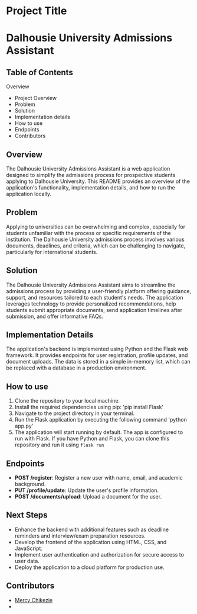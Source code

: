 # Project Title
# Dalhousie University Admissions Assistant
## Table of Contents
Overview
- Project Overview
- Problem
- Solution
- Implementation details
- How to use
- Endpoints
- Contributors

## Overview
The Dalhousie University Admissions Assistant is a web application designed to simplify the admissions process for prospective students applying to Dalhousie University. This README provides an overview of the application's functionality, implementation details, and how to run the application locally.

## Problem
Applying to universities can be overwhelming and complex, especially for students unfamiliar with the process or specific requirements of the institution. The Dalhousie University admissions process involves various documents, deadlines, and criteria, which can be challenging to navigate, particularly for international students.

## Solution
The Dalhousie University Admissions Assistant aims to streamline the admissions process by providing a user-friendly platform offering guidance, support, and resources tailored to each student's needs. The application leverages technology to provide personalized recommendations, help students submit appropriate documents, send application timelines after submission, and offer informative FAQs.

## Implementation Details
The application's backend is implemented using Python and the Flask web framework. It provides endpoints for user registration, profile updates, and document uploads. The data is stored in a simple in-memory list, which can be replaced with a database in a production environment.

## How to use
1. Clone the repository to your local machine.
2. Install the required dependencies using pip: 'pip install Flask'
3. Navigate to the project directory in your terminal.
4. Run the Flask application by executing the following command 'python app.py'
5. The application will start running by default.
The app is configured to run with Flask. If you have Python and Flask, you can clone this repository and run it using `flask run`

## Endpoints
- **POST /register**: Register a new user with name, email, and academic background.
- **PUT /profile/update**: Update the user's profile information.
- **POST /documents/upload**: Upload a document for the user.

## Next Steps
- Enhance the backend with additional features such as deadline reminders and interview/exam preparation resources.
- Develop the frontend of the application using HTML, CSS, and JavaScript.
- Implement user authentication and authorization for secure access to user data.
- Deploy the application to a cloud platform for production use.

## Contributors
- [Mercy Chikezie](https://github.com/yhudeeme/-assisten)
- 
<!---
Yhudeeme/Yhudeeme is a ✨ special ✨ repository because its `README.md` (this file) appears on your GitHub profile.
You can click the Preview link to take a look at your changes.
--->
